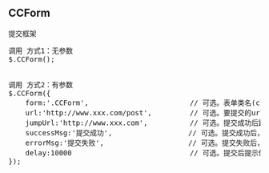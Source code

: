 ## CCForm
提交框架


<pre>
调用 方式1：无参数
$.CCForm();


调用 方式2：有参数
$.CCForm({
    form:'.CCForm',                        // 可选。表单类名(class 要带点)，默认为CCFrom
    url:'http://www.xxx.com/post',         // 可选。要提交的url
    jumpUrl:'http://www.xxx.com',          // 可选。提交成功后跳转置页面
    successMsg:'提交成功',                  // 可选。提交成功后，提示的信息
    errorMsg:'提交失败',                    // 可选。提交失败后，提示的信息
    delay:10000                            // 可选。提交后提示信息框的延时显示时间
});
</pre>
